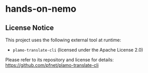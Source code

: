 # hands-on-nemo



## License Notice

This project uses the following external tool at runtime:

- `plamo-translate-cli` (licensed under the Apache License 2.0)

Please refer to its repository and license for details: https://github.com/pfnet/plamo-translate-cli
